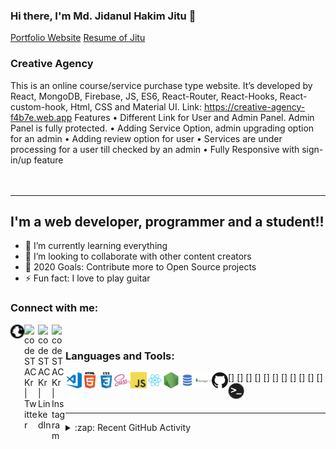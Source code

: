 ### Hi there, I'm Md. Jidanul Hakim Jitu 👋

[Portfolio Website](https://jh-jitu.github.io/Portfolio_Jitu/index.html)
[Resume of Jitu](https://drive.google.com/file/d/1-3B8qqI42hpwolqwCOCxAf764-b2IsVe/view?fbclid=IwAR2A-A-keUlaVDokPxX-PP0kRbVbxrVnoAe43bqkaLdYfJfti1e6-sIlnYY)

### Creative Agency
This is an online course/service purchase type website. It’s developed by React, MongoDB, Firebase, JS, ES6, React-Router, React-Hooks, React-custom-hook, Html, CSS and Material UI.
Link: https://creative-agency-f4b7e.web.app
Features
•	Different Link for User and Admin Panel. Admin Panel is fully protected.
•	Adding Service Option, admin upgrading option for an admin
•	Adding review option for user
•	Services are under processing for a user till checked by an admin
•	Fully Responsive with sign-in/up feature
<br />
<br />
<br />

---


## I'm a web developer, programmer and a student!!

- 🌱 I’m currently learning everything
- 👯 I’m looking to collaborate with other content creators
- 🥅 2020 Goals: Contribute more to Open Source projects
- ⚡ Fun fact: I love to play guitar

### Connect with me:

[<img align="left" alt="codeSTACKr.com" width="22px" src="https://raw.githubusercontent.com/iconic/open-iconic/master/svg/globe.svg" />](https://jh-jitu.github.io/Portfolio_Jitu/index.html)
<!-- [<img align="left" alt="codeSTACKr | YouTube" width="22px" src="https://cdn.jsdelivr.net/npm/simple-icons@v3/icons/youtube.svg" />][youtube] -->
[<img align="left" alt="codeSTACKr | Twitter" width="22px" src="https://cdn.jsdelivr.net/npm/simple-icons@v3/icons/twitter.svg" />](https://twitter.com/jitu_jh001)
[<img align="left" alt="codeSTACKr | LinkedIn" width="22px" src="https://cdn.jsdelivr.net/npm/simple-icons@v3/icons/linkedin.svg" />](www.linkedin.com/in/jhJitu)
[<img align="left" alt="codeSTACKr | Instagram" width="22px" src="https://cdn.jsdelivr.net/npm/simple-icons@v3/icons/instagram.svg" />](https://www.instagram.com/md_jh_jitu/)

<br />

### Languages and Tools:

[<img align="left" alt="Visual Studio Code" width="26px" src="https://raw.githubusercontent.com/github/explore/80688e429a7d4ef2fca1e82350fe8e3517d3494d/topics/visual-studio-code/visual-studio-code.png" />]
[<img align="left" alt="HTML5" width="26px" src="https://raw.githubusercontent.com/github/explore/80688e429a7d4ef2fca1e82350fe8e3517d3494d/topics/html/html.png" />]
[<img align="left" alt="CSS3" width="26px" src="https://raw.githubusercontent.com/github/explore/80688e429a7d4ef2fca1e82350fe8e3517d3494d/topics/css/css.png" />]
[<img align="left" alt="Sass" width="26px" src="https://raw.githubusercontent.com/github/explore/80688e429a7d4ef2fca1e82350fe8e3517d3494d/topics/sass/sass.png" />]
[<img align="left" alt="JavaScript" width="26px" src="https://raw.githubusercontent.com/github/explore/80688e429a7d4ef2fca1e82350fe8e3517d3494d/topics/javascript/javascript.png" />]
[<img align="left" alt="React" width="26px" src="https://raw.githubusercontent.com/github/explore/80688e429a7d4ef2fca1e82350fe8e3517d3494d/topics/react/react.png" />]
[<img align="left" alt="Node.js" width="26px" src="https://raw.githubusercontent.com/github/explore/80688e429a7d4ef2fca1e82350fe8e3517d3494d/topics/nodejs/nodejs.png" />]
[<img align="left" alt="SQL" width="26px" src="https://raw.githubusercontent.com/github/explore/80688e429a7d4ef2fca1e82350fe8e3517d3494d/topics/sql/sql.png" />]
[<img align="left" alt="MongoDB" width="26px" src="https://raw.githubusercontent.com/github/explore/80688e429a7d4ef2fca1e82350fe8e3517d3494d/topics/mongodb/mongodb.png" />]
[<img align="left" alt="GitHub" width="26px" src="https://raw.githubusercontent.com/github/explore/78df643247d429f6cc873026c0622819ad797942/topics/github/github.png" />]
[<img align="left" alt="Terminal" width="26px" src="https://raw.githubusercontent.com/github/explore/80688e429a7d4ef2fca1e82350fe8e3517d3494d/topics/terminal/terminal.png" />] <br />
<br />
<br />

---

<details>
  <summary>:zap: Recent GitHub Activity</summary>
  
<!--START_SECTION:activity-->
1. [Creative Agency](https://github.com/JH-Jitu/assignment-11-creative-agency-LiveSite)
2. [Volunteers Network](https://github.com/JH-Jitu/assignment-10-volunteer-site)
3. [Travel Guru](https://github.com/JH-Jitu/Assignment-9-Travel-Guru)
4. [Social buddy](https://github.com/JH-Jitu/Assignment-8-Social-Media)
<!--END_SECTION:activity-->

</details>

<!-- <details>
  <summary>:zap: GitHub Stats</summary>

  <img align="left" alt="codeSTACKr's GitHub Stats" src="https://github-readme-stats.codestackr.vercel.app/api?username=codeSTACKr&show_icons=true&hide_border=true" />

</details> -->

[website]: https://jh-jitu.github.io/Portfolio_Jitu/index.html
[twitter]: https://twitter.com/jitu_jh001
[instagram]: https://www.instagram.com/md_jh_jitu/
[linkedin]: www.linkedin.com/in/jhJitu/
